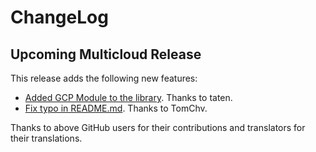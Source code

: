 # ChangeLog

## Upcoming Multicloud Release

This release adds the following new features:

- [Added GCP Module to the library](https://github.com/xet7/multicloud/commit/1f52b36015bf404fd1e82344cda5a2ad8883a74f).
  Thanks to taten.
- [Fix typo in README.md](https://github.com/xet7/multicloud/commit/b0d147976c75e4d1f58dfc6a97910d9fd9189f56).
  Thanks to TomChv.

Thanks to above GitHub users for their contributions and translators for their translations.
